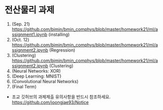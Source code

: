
# 전산물리 과제

1. (Sep. 21) https://github.com/bjmin/bmin_comphys/blob/master/homework21/ml/assignment1.ipynb (installing)
2. (Oct. 12) https://github.com/bjmin/bmin_comphys/blob/master/homework21/ml/assignment2.ipynb (Regression)
3. (Clustering) https://github.com/bjmin/bmin_comphys/blob/master/homework21/ml/assignment2.ipynb (Clustering)
4. (Neural Networks: XOR)
5. (Deep Learning: MNIST)
6. (Convolutional Neural Networks)
7. (Final Term)


* 조교 깃허브의 과제제출 유의사항을 반드시 참조하세요.  https://github.com/joongjae93/Notice
